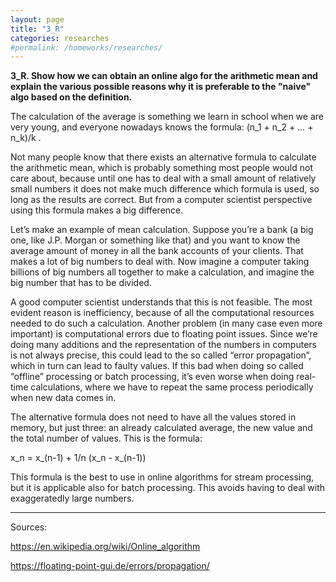 ```yaml
---
layout: page
title: "3_R"
categories: researches
#permalink: /homeworks/researches/
---
```

<b>3_R. Show how we can obtain an online algo for the arithmetic mean and explain the various possible reasons why it is preferable to the "naive" algo based on the definition.</b>

The calculation of the average is something we learn in school when we are very young, and everyone nowadays knows the formula: (n_1 + n_2 + … + n_k)/k .

Not many people know that there exists an alternative formula to calculate the arithmetic mean, which is probably something most people would not care about, because until one has to deal with a small amount of relatively small numbers it does not make much difference which formula is used, so long as the results are correct. But from a computer scientist perspective using this formula makes a big difference.

Let’s make an example of mean calculation. Suppose you’re a bank (a big one, like J.P. Morgan or something like that) and you want to know the average amount of money in all the bank accounts of your clients. That makes a lot of big numbers to deal with. Now imagine a computer taking billions of big numbers all together to make a calculation, and imagine the big number that has to be divided.

A good computer scientist understands that this is not feasible. The most evident reason is inefficiency, because of all the computational resources needed to do such a calculation. Another problem (in many case even more important) is computational errors due to floating point issues. Since we’re doing many additions and the representation of the numbers in computers is not always precise, this could lead to the so called “error propagation”, which in turn can lead to faulty values. If this bad when doing so called “offline” processing or batch processing, it’s even worse when doing real-time calculations, where we have to repeat the same process periodically when new data comes in.

The alternative formula does not need to have all the values stored in memory, but just three:  an already calculated average, the new value and the total number of values. This is the formula:

x_n = x_(n-1) + 1/n (x_n - x_(n-1))

This formula is the best to use in online algorithms for stream processing, but it is applicable also for batch processing. This avoids having to deal with exaggeratedly large numbers.

-----------------------------------------------------------------------------------------------------------

Sources:

https://en.wikipedia.org/wiki/Online_algorithm

https://floating-point-gui.de/errors/propagation/
